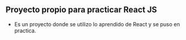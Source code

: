 ## Proyecto propio para practicar React JS

- Es un proyecto donde se utilizo lo aprendido de React y se puso en practica. 
